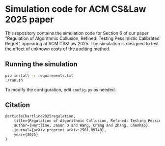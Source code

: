 # Simulation code for ACM CS&Law 2025 paper

This repository contains the simulation code for Section 6 of our paper "Regulation of Algorithmic Collusion, Refined: Testing Pessimistic Calibrated Regret" appearing at ACM CS&Law 2025. The simulation is designed to test the effect of unknown costs of the auditing method.

## Running the simulation

```bash
pip install -r requirements.txt
./run.sh
```

To modify the configuration, edit `config.py` as needed.

## Citation

```latex
@article{hartline2025regulation,
    title={Regulation of Algorithmic Collusion, Refined: Testing Pessimistic Calibrated Regret},
    author={Hartline, Jason D and Wang, Chang and Zhang, Chenhao},
    journal={arXiv preprint arXiv:2501.09740},
    year={2025}
}
```

